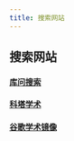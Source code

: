 ```yaml
---
title: 搜索网站
---
```


## 搜索网站

#### [库问搜索](http://www.koovin.com/)

#### [科塔学术](https://site.sciping.com/)

#### [谷歌学术镜像](https://ac.scmor.com/)

